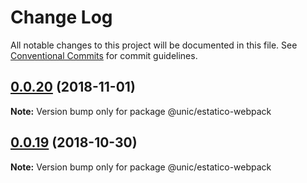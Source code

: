 # Change Log

All notable changes to this project will be documented in this file.
See [Conventional Commits](https://conventionalcommits.org) for commit guidelines.

## [0.0.20](https://github.com/unic/estatico-nou/tree/master/packages/estatico-webpack/compare/@unic/estatico-webpack@0.0.18...@unic/estatico-webpack@0.0.20) (2018-11-01)

**Note:** Version bump only for package @unic/estatico-webpack





## [0.0.19](https://github.com/unic/estatico-nou/tree/master/packages/estatico-webpack/compare/@unic/estatico-webpack@0.0.18...@unic/estatico-webpack@0.0.19) (2018-10-30)

**Note:** Version bump only for package @unic/estatico-webpack
